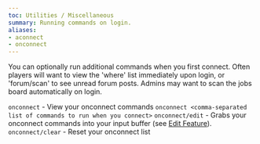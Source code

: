 ```yaml
---
toc: Utilities / Miscellaneous
summary: Running commands on login.
aliases:
- aconnect
- onconnect
---
```


You can optionally run additional commands when you first connect. Often players will want to view the 'where' list immediately upon login, or 'forum/scan' to see unread forum posts. Admins may want to scan the jobs board automatically on login.

`onconnect` - View your onconnect commands
`onconnect <comma-separated list of commands to run when you connect>`
`onconnect/edit` - Grabs your onconnect commands into your input buffer (see [Edit Feature](/help/edit)).
`onconnect/clear` - Reset your onconnect list